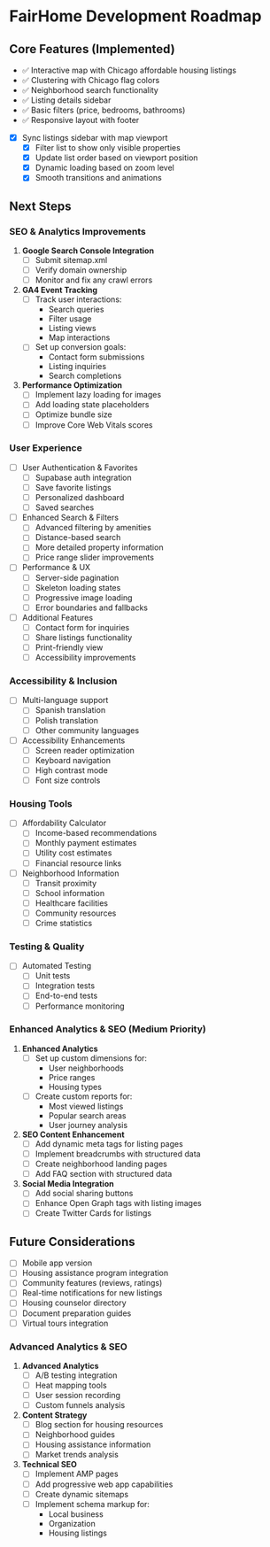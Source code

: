 # FairHome Development Roadmap

## Core Features (Implemented)
- ✅ Interactive map with Chicago affordable housing listings
- ✅ Clustering with Chicago flag colors
- ✅ Neighborhood search functionality
- ✅ Listing details sidebar
- ✅ Basic filters (price, bedrooms, bathrooms)
- ✅ Responsive layout with footer
- [x] Sync listings sidebar with map viewport
  - [x] Filter list to show only visible properties
  - [x] Update list order based on viewport position
  - [x] Dynamic loading based on zoom level
  - [x] Smooth transitions and animations

## Next Steps

### SEO & Analytics Improvements
1. **Google Search Console Integration**
   - [ ] Submit sitemap.xml
   - [ ] Verify domain ownership
   - [ ] Monitor and fix any crawl errors

2. **GA4 Event Tracking**
   - [ ] Track user interactions:
     - Search queries
     - Filter usage
     - Listing views
     - Map interactions
   - [ ] Set up conversion goals:
     - Contact form submissions
     - Listing inquiries
     - Search completions

3. **Performance Optimization**
   - [ ] Implement lazy loading for images
   - [ ] Add loading state placeholders
   - [ ] Optimize bundle size
   - [ ] Improve Core Web Vitals scores

### User Experience
- [ ] User Authentication & Favorites
  - [ ] Supabase auth integration
  - [ ] Save favorite listings
  - [ ] Personalized dashboard
  - [ ] Saved searches

- [ ] Enhanced Search & Filters
  - [ ] Advanced filtering by amenities
  - [ ] Distance-based search
  - [ ] More detailed property information
  - [ ] Price range slider improvements

- [ ] Performance & UX
  - [ ] Server-side pagination
  - [ ] Skeleton loading states
  - [ ] Progressive image loading
  - [ ] Error boundaries and fallbacks

- [ ] Additional Features
  - [ ] Contact form for inquiries
  - [ ] Share listings functionality
  - [ ] Print-friendly view
  - [ ] Accessibility improvements

### Accessibility & Inclusion
- [ ] Multi-language support
  - [ ] Spanish translation
  - [ ] Polish translation
  - [ ] Other community languages

- [ ] Accessibility Enhancements
  - [ ] Screen reader optimization
  - [ ] Keyboard navigation
  - [ ] High contrast mode
  - [ ] Font size controls

### Housing Tools
- [ ] Affordability Calculator
  - [ ] Income-based recommendations
  - [ ] Monthly payment estimates
  - [ ] Utility cost estimates
  - [ ] Financial resource links

- [ ] Neighborhood Information
  - [ ] Transit proximity
  - [ ] School information
  - [ ] Healthcare facilities
  - [ ] Community resources
  - [ ] Crime statistics

### Testing & Quality
- [ ] Automated Testing
  - [ ] Unit tests
  - [ ] Integration tests
  - [ ] End-to-end tests
  - [ ] Performance monitoring

### Enhanced Analytics & SEO (Medium Priority)
1. **Enhanced Analytics**
   - [ ] Set up custom dimensions for:
     - User neighborhoods
     - Price ranges
     - Housing types
   - [ ] Create custom reports for:
     - Most viewed listings
     - Popular search areas
     - User journey analysis

2. **SEO Content Enhancement**
   - [ ] Add dynamic meta tags for listing pages
   - [ ] Implement breadcrumbs with structured data
   - [ ] Create neighborhood landing pages
   - [ ] Add FAQ section with structured data

3. **Social Media Integration**
   - [ ] Add social sharing buttons
   - [ ] Enhance Open Graph tags with listing images
   - [ ] Create Twitter Cards for listings

## Future Considerations
- [ ] Mobile app version
- [ ] Housing assistance program integration
- [ ] Community features (reviews, ratings)
- [ ] Real-time notifications for new listings
- [ ] Housing counselor directory
- [ ] Document preparation guides
- [ ] Virtual tours integration

### Advanced Analytics & SEO
1. **Advanced Analytics**
   - [ ] A/B testing integration
   - [ ] Heat mapping tools
   - [ ] User session recording
   - [ ] Custom funnels analysis

2. **Content Strategy**
   - [ ] Blog section for housing resources
   - [ ] Neighborhood guides
   - [ ] Housing assistance information
   - [ ] Market trends analysis

3. **Technical SEO**
   - [ ] Implement AMP pages
   - [ ] Add progressive web app capabilities
   - [ ] Create dynamic sitemaps
   - [ ] Implement schema markup for:
     - Local business
     - Organization
     - Housing listings 